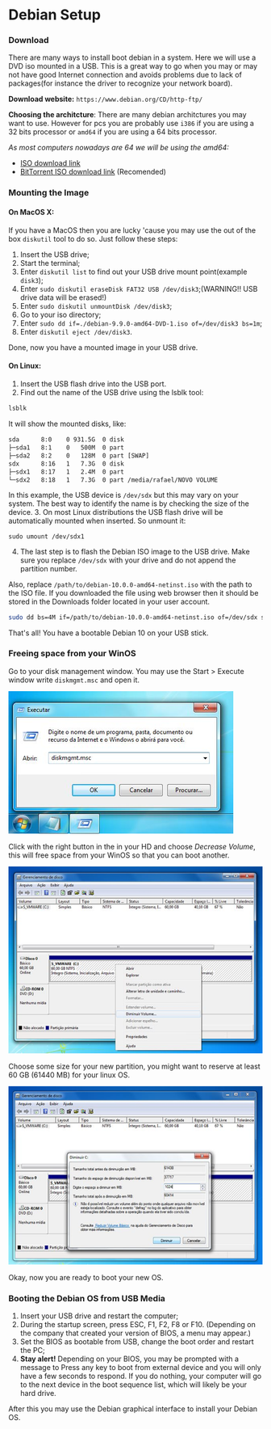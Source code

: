# Debian Setup

### Download
There are many ways to install boot debian in a system.
Here we will use a DVD iso mounted in a USB. This is a great way to go when you may or may not have good Internet connection and avoids problems due to lack of packages(for instance the driver to recognize your network board).

**Download website:** `https://www.debian.org/CD/http-ftp/`

**Choosing the architcture**:
There are many debian architctures you may want to use. However for pcs you are probably use `i386` if you are using a 32 bits processor or `amd64` if you are using a 64 bits processor.

*As most computers nowadays are 64 we will be using the amd64:*

- [ISO download link](https://cdimage.debian.org/debian-cd/current/amd64/iso-dvd/)
- [BitTorrent ISO download link](https://cdimage.debian.org/debian-cd/current/amd64/bt-dvd/) (Recomended)


### Mounting the Image
#### On MacOS X:
If you have a MacOS then you are lucky 'cause you may use the out of the box `diskutil` tool to do so. Just follow these steps:

1. Insert the USB drive;
2. Start the terminal;
3. Enter `diskutil list` to find out your USB drive mount point(example `disk3`);
4. Enter `sudo diskutil eraseDisk FAT32 USB /dev/disk3`;(WARNING!! USB drive data will be erased!)
5. Enter `sudo diskutil unmountDisk /dev/disk3`;
6. Go to your iso directory;
7. Enter `sudo dd if=./debian-9.9.0-amd64-DVD-1.iso of=/dev/disk3 bs=1m`;
8. Enter `diskutil eject /dev/disk3`.

Done, now you have a mounted image in your USB drive.

#### On Linux:
1. Insert the USB flash drive into the USB port.
2. Find out the name of the USB drive using the lsblk tool:
```sh
lsblk
```
It will show the mounted disks, like:
```
sda      8:0    0 931.5G  0 disk 
├─sda1   8:1    0   500M  0 part 
├─sda2   8:2    0   128M  0 part [SWAP]
sdx      8:16   1   7.3G  0 disk 
├─sdx1   8:17   1   2.4M  0 part 
└─sdx2   8:18   1   7.3G  0 part /media/rafael/NOVO VOLUME
```
In this example, the USB device is `/dev/sdx` but this may vary on your system. The best way to identify the name is by checking the size of the device.
3. On most Linux distributions the USB flash drive will be automatically mounted when inserted. So unmount it:
```
sudo umount /dev/sdx1
```
4. The last step is to flash the Debian ISO image to the USB drive. Make sure you replace `/dev/sdx` with your drive and do not append the partition number.

Also, replace `/path/to/debian-10.0.0-amd64-netinst.iso` with the path to the ISO file. If you downloaded the file using web browser then it should be stored in the Downloads folder located in your user account.

```sh
sudo dd bs=4M if=/path/to/debian-10.0.0-amd64-netinst.iso of=/dev/sdx status=progress oflag=sync
```

That's all! You have a bootable Debian 10 on your USB stick.


### Freeing space from your WinOS

Go to your disk management window. You may use the Start > Execute window write `diskmgmt.msc` and open it.

![Opening Disk Management](images/Windows_7_Gerenciamento_de_Disco_1.jpg?raw=true "Opening Disk Management")

Click with the right button in the in your HD and choose *Decrease Volume*, this will free space from your WinOS so that you can boot another.

![Decreasing Disk Volume](images/Windows_7_Gerenciamento_de_Disco_2.jpg?raw=true "Decreasing Disk Volume")

Choose some size for your new partition, you might want to reserve at least 60 GB (61440 MB) for your linux OS.

![Choosing Disk Volume](images/Windows_7_Gerenciamento_de_Disco_3.jpg?raw=true "Choosing Disk Volume")

Okay, now you are ready to boot your new OS.


### Booting the Debian OS from USB Media

1. Insert your USB drive and restart the computer;
2. During the startup screen, press ESC, F1, F2, F8 or F10. (Depending on the company that created your version of BIOS, a menu may appear.)
3. Set the BIOS as bootable from USB, change the boot order and restart the PC;
4. **Stay alert!** Depending on your BIOS, you may be prompted with a message to Press any key to boot from external device and you will only have a few seconds to respond. If you do nothing, your computer will go to the next device in the boot sequence list, which will likely be your hard drive.

After this you may use the Debian graphical interface to install your Debian OS.
